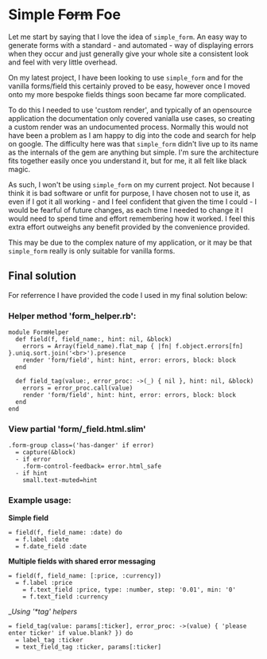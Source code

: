 # Simple ~~Form~~ Foe

Let me start by saying that I love the idea of `simple_form`. An easy way to generate forms with a standard - and automated - way of displaying errors when they occur and just generally give your whole site a consistent look and feel with very little overhead.

On my latest project, I have been looking to use `simple_form` and for the vanilla forms/field this certainly proved to be easy, however once I moved onto my more bespoke fields things soon became far more complicated.

To do this I needed to use 'custom render', and typically of an opensource application the documentation only covered vanialla use cases, so creating a custom render was an undocumented process. Normally this would not have been a problem as I am happy to dig into the code and search for help on google. The difficulty here was that `simple_form` didn't live up to its name as the internals of the gem are anything but simple. I'm sure the architecture fits together easily once you understand it, but for me, it all felt like black magic.

As such, I won't be using `simple_form` on my current project. Not because I think it is bad software or unfit for purpose, I have chosen not to use it, as even if I got it all working - and I feel confident that given the time I could - I would be fearful of future changes, as each time I needed to change it I would need to spend time and effort remembering how it worked. I feel this extra effort outweighs any benefit provided by the convenience provided.

This may be due to the complex nature of my application, or it may be that `simple_form` really is only suitable for vanilla forms.

## Final solution

For referrence I have provided the code I used in my final solution below:

### Helper method 'form_helper.rb':

```
module FormHelper
  def field(f, field_name:, hint: nil, &block)
    errors = Array(field_name).flat_map { |fn| f.object.errors[fn] }.uniq.sort.join('<br>').presence
    render 'form/field', hint: hint, error: errors, block: block
  end

  def field_tag(value:, error_proc: ->(_) { nil }, hint: nil, &block)
    errors = error_proc.call(value)
    render 'form/field', hint: hint, error: errors, block: block
  end
end
```

### View partial 'form/_field.html.slim'

```
.form-group class=('has-danger' if error)
  = capture(&block)
  - if error
    .form-control-feedback= error.html_safe
  - if hint
    small.text-muted=hint
```

### Example usage:

__Simple field__
```
= field(f, field_name: :date) do
  = f.label :date
  = f.date_field :date
```

__Multiple fields with shared error messaging__
```
= field(f, field_name: [:price, :currency])
  = f.label :price
    = f.text_field :price, type: :number, step: '0.01', min: '0'
    = f.text_field :currency
```

__Using '*_tag' helpers__

```
= field_tag(value: params[:ticker], error_proc: ->(value) { 'please enter ticker' if value.blank? }) do
  = label_tag :ticker
  = text_field_tag :ticker, params[:ticker]
```
